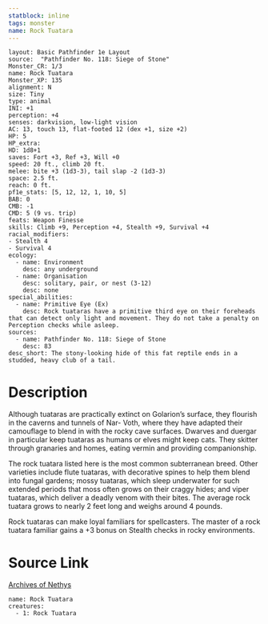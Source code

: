 ```yaml
---
statblock: inline
tags: monster
name: Rock Tuatara
---
```

```statblock
layout: Basic Pathfinder 1e Layout
source:  "Pathfinder No. 118: Siege of Stone"
Monster_CR: 1/3
name: Rock Tuatara
Monster_XP: 135
alignment: N
size: Tiny
type: animal
INI: +1
perception: +4
senses: darkvision, low-light vision
AC: 13, touch 13, flat-footed 12 (dex +1, size +2)
HP: 5
HP_extra: 
HD: 1d8+1
saves: Fort +3, Ref +3, Will +0
speed: 20 ft., climb 20 ft.
melee: bite +3 (1d3-3), tail slap -2 (1d3-3)
space: 2.5 ft.
reach: 0 ft.
pf1e_stats: [5, 12, 12, 1, 10, 5]
BAB: 0
CMB: -1
CMD: 5 (9 vs. trip)
feats: Weapon Finesse
skills: Climb +9, Perception +4, Stealth +9, Survival +4
racial_modifiers:
- Stealth 4
- Survival 4
ecology:
  - name: Environment
    desc: any underground
  - name: Organisation
    desc: solitary, pair, or nest (3-12)
    desc: none
special_abilities:
  - name: Primitive Eye (Ex)
    desc: Rock tuataras have a primitive third eye on their foreheads that can detect only light and movement. They do not take a penalty on Perception checks while asleep.
sources:
  - name: Pathfinder No. 118: Siege of Stone
    desc: 83
desc_short: The stony-looking hide of this fat reptile ends in a studded, heavy club of a tail.
```
# Description
Although tuataras are practically extinct on Golarion’s surface, they flourish in the caverns and tunnels of Nar- Voth, where they have adapted their camouflage to blend in with the rocky cave surfaces. Dwarves and duergar in particular keep tuataras as humans or elves might keep cats. They skitter through granaries and homes, eating vermin and providing companionship.

 The rock tuatara listed here is the most common subterranean breed. Other varieties include flute tuataras, with decorative spines to help them blend into fungal gardens; mossy tuataras, which sleep underwater for such extended periods that moss often grows on their craggy hides; and viper tuataras, which deliver a deadly venom with their bites. The average rock tuatara grows to nearly 2 feet long and weighs around 4 pounds.

 Rock tuataras can make loyal familiars for spellcasters. The master of a rock tuatara familiar gains a +3 bonus on Stealth checks in rocky environments.
# Source Link
[Archives of Nethys](https://aonprd.com/MonsterDisplay.aspx?ItemName=Rock%20Tuatara)
```encounter-table
name: Rock Tuatara
creatures:
  - 1: Rock Tuatara
```
